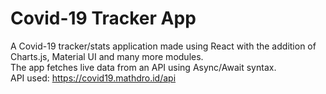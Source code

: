 # Covid-19 Tracker App
A Covid-19 tracker/stats application made using 
React with the addition of Charts.js, Material UI and many more modules.<br/>
The app fetches live data from an API using Async/Await syntax.<br/>
API used: https://covid19.mathdro.id/api
